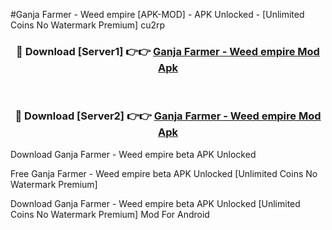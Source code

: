 #Ganja Farmer - Weed empire [APK-MOD] - APK Unlocked - [Unlimited Coins No Watermark Premium] cu2rp



<div align="center">

<h3>🔴 Download [Server1] 👉👉 <a href="https://momento.my/?title=Ganja_Farmer_-_Weed_empire">Ganja Farmer - Weed empire Mod Apk</a></h3><br>

<h3>🔴 Download [Server2] 👉👉 <a href="https://momento.my/?title=Ganja_Farmer_-_Weed_empire">Ganja Farmer - Weed empire Mod Apk</a></h3>
</div>



Download Ganja Farmer - Weed empire beta APK Unlocked

Free Ganja Farmer - Weed empire beta APK Unlocked [Unlimited Coins No Watermark Premium]

Download Ganja Farmer - Weed empire beta APK Unlocked [Unlimited Coins No Watermark Premium] Mod For Android
